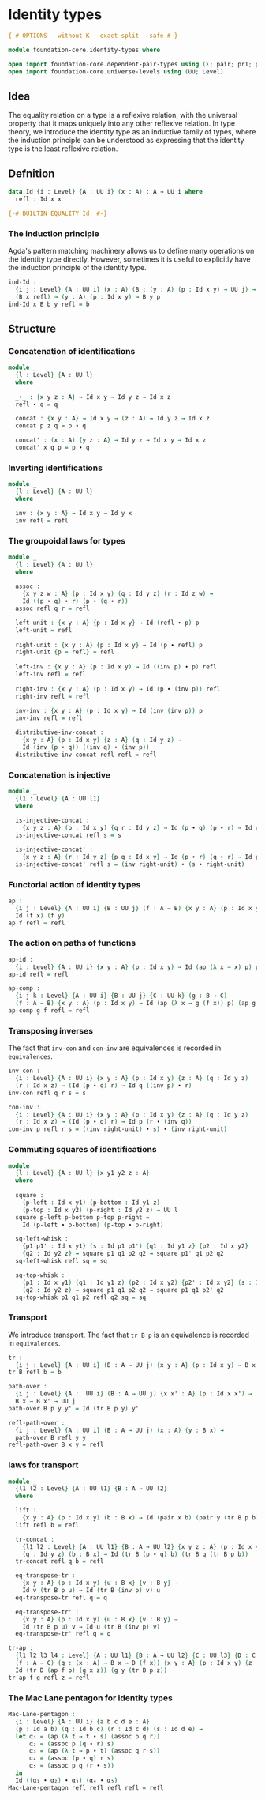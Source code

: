 # Identity types

```agda
{-# OPTIONS --without-K --exact-split --safe #-}

module foundation-core.identity-types where

open import foundation-core.dependent-pair-types using (Σ; pair; pr1; pr2)
open import foundation-core.universe-levels using (UU; Level)
```

## Idea

The equality relation on a type is a reflexive relation, with the universal property that it maps uniquely into any other reflexive relation. In type theory, we introduce the identity type as an inductive family of types, where the induction principle can be understood as expressing that the identity type is the least reflexive relation.

## Defnition

```agda
data Id {i : Level} {A : UU i} (x : A) : A → UU i where
  refl : Id x x

{-# BUILTIN EQUALITY Id  #-}
```

### The induction principle

Agda's pattern matching machinery allows us to define many operations on the identity type directly. However, sometimes it is useful to explicitly have the induction principle of the identity type.

```agda
ind-Id :
  {i j : Level} {A : UU i} (x : A) (B : (y : A) (p : Id x y) → UU j) →
  (B x refl) → (y : A) (p : Id x y) → B y p
ind-Id x B b y refl = b
```

## Structure

### Concatenation of identifications

```agda
module _
  {l : Level} {A : UU l}
  where
  
  _∙_ : {x y z : A} → Id x y → Id y z → Id x z
  refl ∙ q = q

  concat : {x y : A} → Id x y → (z : A) → Id y z → Id x z
  concat p z q = p ∙ q

  concat' : (x : A) {y z : A} → Id y z → Id x y → Id x z
  concat' x q p = p ∙ q
```

### Inverting identifications

```agda
module _
  {l : Level} {A : UU l}
  where

  inv : {x y : A} → Id x y → Id y x
  inv refl = refl
```

### The groupoidal laws for types

```agda
module _
  {l : Level} {A : UU l}
  where
  
  assoc :
    {x y z w : A} (p : Id x y) (q : Id y z) (r : Id z w) →
    Id ((p ∙ q) ∙ r) (p ∙ (q ∙ r))
  assoc refl q r = refl

  left-unit : {x y : A} {p : Id x y} → Id (refl ∙ p) p
  left-unit = refl
  
  right-unit : {x y : A} {p : Id x y} → Id (p ∙ refl) p
  right-unit {p = refl} = refl
  
  left-inv : {x y : A} (p : Id x y) → Id ((inv p) ∙ p) refl
  left-inv refl = refl
  
  right-inv : {x y : A} (p : Id x y) → Id (p ∙ (inv p)) refl
  right-inv refl = refl
  
  inv-inv : {x y : A} (p : Id x y) → Id (inv (inv p)) p
  inv-inv refl = refl

  distributive-inv-concat :
    {x y : A} (p : Id x y) {z : A} (q : Id y z) →
    Id (inv (p ∙ q)) ((inv q) ∙ (inv p))
  distributive-inv-concat refl refl = refl
```

### Concatenation is injective

```agda
module _
  {l1 : Level} {A : UU l1}
  where
  
  is-injective-concat :
    {x y z : A} (p : Id x y) {q r : Id y z} → Id (p ∙ q) (p ∙ r) → Id q r
  is-injective-concat refl s = s

  is-injective-concat' :
    {x y z : A} (r : Id y z) {p q : Id x y} → Id (p ∙ r) (q ∙ r) → Id p q
  is-injective-concat' refl s = (inv right-unit) ∙ (s ∙ right-unit)
```

### Functorial action of identity types

```agda
ap :
  {i j : Level} {A : UU i} {B : UU j} (f : A → B) {x y : A} (p : Id x y) →
  Id (f x) (f y)
ap f refl = refl
```

### The action on paths of functions

```agda
ap-id :
  {i : Level} {A : UU i} {x y : A} (p : Id x y) → Id (ap (λ x → x) p) p
ap-id refl = refl

ap-comp :
  {i j k : Level} {A : UU i} {B : UU j} {C : UU k} (g : B → C)
  (f : A → B) {x y : A} (p : Id x y) → Id (ap (λ x → g (f x)) p) (ap g (ap f p))
ap-comp g f refl = refl
```

### Transposing inverses

The fact that `inv-con` and `con-inv` are equivalences is recorded in `equivalences`.

```agda
inv-con :
  {i : Level} {A : UU i} {x y : A} (p : Id x y) {z : A} (q : Id y z)
  (r : Id x z) → (Id (p ∙ q) r) → Id q ((inv p) ∙ r)
inv-con refl q r s = s 

con-inv :
  {i : Level} {A : UU i} {x y : A} (p : Id x y) {z : A} (q : Id y z)
  (r : Id x z) → (Id (p ∙ q) r) → Id p (r ∙ (inv q))
con-inv p refl r s = ((inv right-unit) ∙ s) ∙ (inv right-unit)
```

### Commuting squares of identifications

```agda
module _
  {l : Level} {A : UU l} {x y1 y2 z : A}
  where
  
  square :
    (p-left : Id x y1) (p-bottom : Id y1 z)
    (p-top : Id x y2) (p-right : Id y2 z) → UU l
  square p-left p-bottom p-top p-right =
    Id (p-left ∙ p-bottom) (p-top ∙ p-right)

  sq-left-whisk :
    {p1 p1' : Id x y1} (s : Id p1 p1') {q1 : Id y1 z} {p2 : Id x y2}
    {q2 : Id y2 z} → square p1 q1 p2 q2 → square p1' q1 p2 q2
  sq-left-whisk refl sq = sq

  sq-top-whisk :
    (p1 : Id x y1) (q1 : Id y1 z) (p2 : Id x y2) {p2' : Id x y2} (s : Id p2 p2')
    (q2 : Id y2 z) → square p1 q1 p2 q2 → square p1 q1 p2' q2
  sq-top-whisk p1 q1 p2 refl q2 sq = sq
```

### Transport

We introduce transport. The fact that `tr B p` is an equivalence is recorded in `equivalences`.

```agda
tr :
  {i j : Level} {A : UU i} (B : A → UU j) {x y : A} (p : Id x y) → B x → B y
tr B refl b = b

path-over :
  {i j : Level} {A :  UU i} (B : A → UU j) {x x' : A} (p : Id x x') →
  B x → B x' → UU j
path-over B p y y' = Id (tr B p y) y'

refl-path-over :
  {i j : Level} {A : UU i} (B : A → UU j) (x : A) (y : B x) →
  path-over B refl y y
refl-path-over B x y = refl
```

### laws for transport

```agda
module _
  {l1 l2 : Level} {A : UU l1} {B : A → UU l2}
  where

  lift :
    {x y : A} (p : Id x y) (b : B x) → Id (pair x b) (pair y (tr B p b))
  lift refl b = refl

  tr-concat :
    {l1 l2 : Level} {A : UU l1} {B : A → UU l2} {x y z : A} (p : Id x y)
    (q : Id y z) (b : B x) → Id (tr B (p ∙ q) b) (tr B q (tr B p b))
  tr-concat refl q b = refl

  eq-transpose-tr :
    {x y : A} (p : Id x y) {u : B x} {v : B y} →
    Id v (tr B p u) → Id (tr B (inv p) v) u
  eq-transpose-tr refl q = q

  eq-transpose-tr' :
    {x y : A} (p : Id x y) {u : B x} {v : B y} →
    Id (tr B p u) v → Id u (tr B (inv p) v)
  eq-transpose-tr' refl q = q

tr-ap :
  {l1 l2 l3 l4 : Level} {A : UU l1} {B : A → UU l2} {C : UU l3} {D : C → UU l4}
  (f : A → C) (g : (x : A) → B x → D (f x)) {x y : A} (p : Id x y) (z : B x) →
  Id (tr D (ap f p) (g x z)) (g y (tr B p z))
tr-ap f g refl z = refl
```

### The Mac Lane pentagon for identity types

```agda
Mac-Lane-pentagon :
  {i : Level} {A : UU i} {a b c d e : A}
  (p : Id a b) (q : Id b c) (r : Id c d) (s : Id d e) →
  let α₁ = (ap (λ t → t ∙ s) (assoc p q r))
      α₂ = (assoc p (q ∙ r) s)
      α₃ = (ap (λ t → p ∙ t) (assoc q r s))
      α₄ = (assoc (p ∙ q) r s)
      α₅ = (assoc p q (r ∙ s))
  in
  Id ((α₁ ∙ α₂) ∙ α₃) (α₄ ∙ α₅)
Mac-Lane-pentagon refl refl refl refl = refl
```

